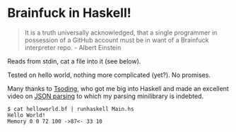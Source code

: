 # Brainfuck in Haskell!

> It is a truth universally acknowledged, that a single programmer in possession of a GitHub account must be in want of a Brainfuck interpreter repo. - Albert Einstein

Reads from stdin, cat a file into it (see below).

Tested on hello world, nothing more complicated (yet?). No promises.

Many thanks to [Tsoding](https://www.youtube.com/channel/UCEbYhDd6c6vngsF5PQpFVWg), who got me big into Haskell and made an excellent video on [JSON parsing](https://www.youtube.com/watch?v=N9RUqGYuGfw) to which my parsing minilibrary is indebted.

```
$ cat helloworld.bf | runhaskell Main.hs
Hello World!
Memory 0 0 72 100 ->87<- 33 10
```
